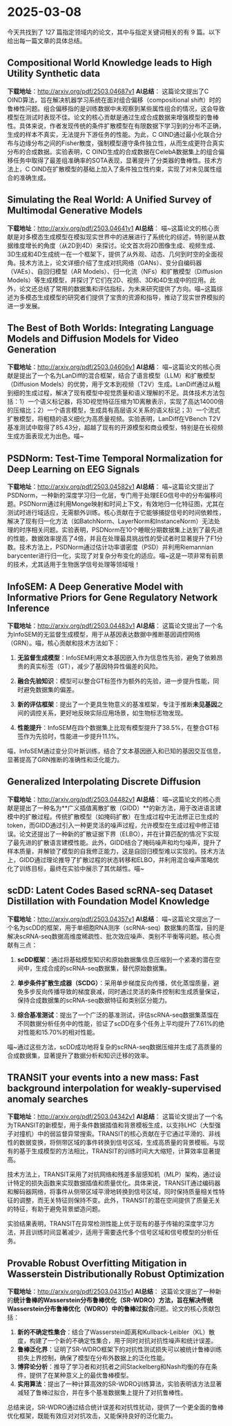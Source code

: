# 2025-03-08

今天共找到了 127 篇指定领域内的论文，其中与指定关键词相关的有 9 篇。以下给出每一篇文章的具体总结。
## Compositional World Knowledge leads to High Utility Synthetic data
**下载地址**：http://arxiv.org/pdf/2503.04687v1
**AI总结**： 
这篇论文提出了C OIND算法，旨在解决机器学习系统在面对组合偏移（compositional shift）时的鲁棒性问题。组合偏移指的是训练数据中未观察到某些属性组合的情况，这会导致模型在测试时表现不佳。论文的核心贡献是通过生成合成数据来增强模型的鲁棒性。具体来说，作者发现传统的条件扩散模型在有限数据下学习到的分布不正确，生成的样本不真实，无法提升下游任务的性能。为此，C OIND通过最小化联合分布与边缘分布之间的Fisher散度，强制模型遵守条件独立性，从而生成更符合真实分布的合成数据。实验表明，C OIND生成的合成数据在CelebA数据集上的组合偏移任务中取得了最差组准确率的SOTA表现，显著提升了分类器的鲁棒性。技术方法上，C OIND在扩散模型的基础上加入了条件独立性约束，实现了对未见属性组合的准确生成。

## Simulating the Real World: A Unified Survey of Multimodal Generative Models
**下载地址**：http://arxiv.org/pdf/2503.04641v1
**AI总结**： 
喵~这篇论文的核心贡献是对多模态生成模型在模拟现实世界中的进展进行了系统化的综述，特别是从数据维度增长的角度（从2D到4D）来探讨。论文首次将2D图像生成、视频生成、3D生成和4D生成统一在一个框架下，提供了从外观、动态、几何到时空的全面视角。技术方法上，论文详细介绍了生成对抗网络（GANs）、变分自编码器（VAEs）、自回归模型（AR Models）、归一化流（NFs）和扩散模型（Diffusion Models）等生成模型，并探讨了它们在2D、视频、3D和4D生成中的应用。此外，论文还总结了常用的数据集和评估指标，为未来研究提供了方向。喵~这篇综述为多模态生成模型的研究者们提供了宝贵的资源和指导，推动了现实世界模拟的进一步发展。

## The Best of Both Worlds: Integrating Language Models and Diffusion Models for Video Generation
**下载地址**：http://arxiv.org/pdf/2503.04606v1
**AI总结**： 
喵~这篇论文的核心贡献是提出了一个名为LanDiff的混合框架，结合了语言模型（LLM）和扩散模型（Diffusion Models）的优势，用于文本到视频（T2V）生成。LanDiff通过从粗到细的生成过程，解决了现有模型中视觉质量和语义理解的不足。具体技术方法包括：1）一个语义标记器，将3D视觉特征压缩为1D离散表示，实现了高达14000倍的压缩比；2）一个语言模型，生成具有高层语义关系的语义标记；3）一个流式扩散模型，将粗糙的语义细化为高质量视频。实验表明，LanDiff在VBench T2V基准测试中取得了85.43分，超越了现有的开源模型和商业模型，特别是在长视频生成方面表现尤为出色。喵~

## PSDNorm: Test-Time Temporal Normalization for Deep Learning on EEG Signals
**下载地址**：http://arxiv.org/pdf/2503.04582v1
**AI总结**： 
喵~这篇论文提出了PSDNorm，一种新的深度学习归一化层，专门用于处理EEG信号中的分布偏移问题。PSDNorm通过利用Monge映射和时间上下文，有效地归一化特征图，尤其在测试时进行域适应，无需额外训练。核心贡献在于它能够捕捉信号的时间依赖性，解决了现有归一化方法（如BatchNorm、LayerNorm和InstanceNorm）无法处理的时序相关问题。实验表明，PSDNorm在10个睡眠分期数据集上达到了最先进的性能，数据效率提高了4倍，并且在处理最具挑战性的受试者时显著提升了F1分数。技术方法上，PSDNorm通过估计功率谱密度（PSD）并利用Riemannian barycenter进行归一化，实现了对复杂分布变化的适应。喵~这是一项非常有前景的技术，尤其适用于生物医学信号处理等领域哦！

## InfoSEM: A Deep Generative Model with Informative Priors for Gene Regulatory Network Inference
**下载地址**：http://arxiv.org/pdf/2503.04483v1
**AI总结**： 
这篇论文提出了一个名为InfoSEM的无监督生成模型，用于从基因表达数据中推断基因调控网络（GRN）。喵，核心贡献和技术方法如下：

1. **无监督生成模型**：InfoSEM利用文本基因嵌入作为信息性先验，避免了依赖昂贵的真实标签（GT），减少了基因特异性偏差的风险。

2. **融合先验知识**：模型可以整合GT标签作为额外的先验，进一步提升性能，同时避免数据集的偏差。

3. **新的评估框架**：提出了一个更具生物意义的基准框架，专注于推断**未见基因**之间的调控关系，更好地反映实际应用场景，如生物标志物发现。

4. **性能提升**：InfoSEM在四个数据集上比现有模型提升了38.5%，在整合GT标签作为先验时，性能进一步提升11.1%。

喵，InfoSEM通过变分贝叶斯训练，结合了文本基因嵌入和已知的基因交互信息，显著提高了GRN推断的准确性和泛化能力。

## Generalized Interpolating Discrete Diffusion
**下载地址**：http://arxiv.org/pdf/2503.04482v1
**AI总结**： 
喵~这篇论文的核心贡献是提出了一种名为**广义插值离散扩散（GIDD）**的新方法，用于改进语言建模中的扩散过程。传统扩散模型（如掩码扩散）在生成过程中无法修正已生成的token，而GIDD通过引入一种更灵活的噪声过程，允许模型在生成过程中修正错误。论文还提出了一种新的扩散证据下界（ELBO），并在计算匹配的情况下实现了最先进的扩散语言建模性能。此外，GIDD结合了掩码噪声和均匀噪声，提升了样本质量，并解锁了模型的自我修正能力，这是自回归模型难以实现的。技术方法上，GIDD通过理论推导了扩散过程的状态转移和ELBO，并利用混合噪声策略优化了训练目标，最终在实验中展示了其优越性。喵~

## scDD: Latent Codes Based scRNA-seq Dataset Distillation with Foundation Model Knowledge
**下载地址**：http://arxiv.org/pdf/2503.04357v1
**AI总结**： 
喵~这篇论文提出了一个名为scDD的框架，用于单细胞RNA测序（scRNA-seq）数据集的蒸馏，目的是解决scRNA-seq数据高维度稀疏性、批次效应噪声、类别不平衡等问题。核心贡献有三点：

1. **scDD框架**：通过将基础模型知识和原始数据集信息压缩到一个紧凑的潜在空间中，生成合成的scRNA-seq数据集，替代原始数据集。
  
2. **单步条件扩散生成器（SCDG）**：采用单步梯度反向传播，优化蒸馏质量，避免多步反向传播导致的梯度衰减，同时通过灵活的条件控制和生成质量保证，保持合成数据集的scRNA-seq数据特征和类别区分能力。

3. **综合基准测试**：提出了一个广泛的基准测试，评估scRNA-seq数据集蒸馏在不同数据分析任务中的性能，验证了scDD在多个任务上平均提升了7.61%的绝对性能和15.70%的相对性能。

喵~通过这些方法，scDD成功地将复杂的scRNA-seq数据压缩并生成了高质量的合成数据集，显著提升了数据分析和知识迁移的效率。

## TRANSIT your events into a new mass: Fast background interpolation for weakly-supervised anomaly searches
**下载地址**：http://arxiv.org/pdf/2503.04342v1
**AI总结**： 
这篇论文提出了一个名为TRANSIT的新模型，用于条件数据插值和背景模板生成，以支持LHC（大型强子对撞机）中的弱监督异常搜索。TRANSIT的核心贡献在于它通过平滑的、非线性的数据变换，将侧带区域的事件转换到信号区域，生成高质量的背景模板。与现有的基于生成模型的方法相比，TRANSIT的训练时间大大缩短，计算效率显著提高。

技术方法上，TRANSIT采用了对抗网络和残差多层感知机（MLP）架构，通过设计特定的损失函数来实现数据插值和质量优化。具体来说，TRANSIT通过编码器和解码器网络，将事件从侧带区域平滑地转换到信号区域，同时保持质量相关性特征的调整，而无关特征则保持不变。此外，TRANSIT的潜在空间提供了质量无关的特征，有助于避免背景塑造问题。

实验结果表明，TRANSIT在异常检测性能上优于现有的基于传输的深度学习方法，并且训练时间显著减少，适用于需要迭代多个信号区域和信号模型的分析任务。

## Provable Robust Overfitting Mitigation in Wasserstein Distributionally Robust Optimization
**下载地址**：http://arxiv.org/pdf/2503.04315v1
**AI总结**： 
这篇论文提出了一种新的**统计鲁棒的Wasserstein分布鲁棒优化（SR-WDRO）**方法，旨在解决传统Wasserstein分布鲁棒优化（WDRO）中的**鲁棒过拟合**问题。论文的核心贡献包括：

1. **新的不确定性集合**：结合了Wasserstein距离和Kullback-Leibler（KL）散度，构建了一个新的不确定性集合，用于同时对抗对抗性噪声和统计误差。
2. **鲁棒泛化界**：证明了SR-WDRO框架下的对抗性测试损失可以被统计鲁棒训练损失上界控制，确保了模型在分布外数据上的泛化性能。
3. **博弈论分析**：推导了学习者和对抗者之间Stackelberg和Nash均衡的存在条件，提供了在某种意义上的最优鲁棒模型。
4. **实用算法**：提出了一种计算高效的SR-WDRO训练算法，实验表明该方法显著减轻了鲁棒过拟合，并在多个基准数据集上提升了对抗鲁棒性。

总结来说，SR-WDRO通过结合统计误差和对抗性扰动，提供了一个更全面的鲁棒优化框架，既能有效应对对抗攻击，又能保持良好的泛化能力。


